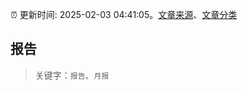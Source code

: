 :alarm_clock: 更新时间: 2025-02-03 04:41:05。[文章来源](/README.md)、[文章分类](/TAGS.md)

## 报告


> 关键字：`报告`、`月报`



